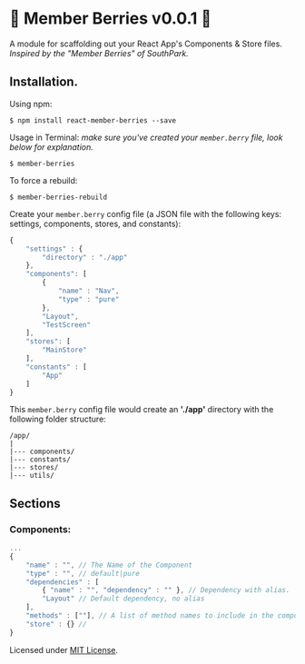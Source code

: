 # :grapes: Member Berries v0.0.1 :grapes:

A module for scaffolding out your React App's Components &amp; Store files. 
<br>*Inspired by the "Member Berries" of SouthPark.*

## Installation.

Using npm:
```shell
$ npm install react-member-berries --save
```

Usage in Terminal: 
*make sure you've created your `member.berry` file, look below for explanation.*
```shell
$ member-berries 
```
To force a rebuild:
```shell
$ member-berries-rebuild
```

Create your `member.berry` config file (a JSON file with the following keys: settings, components, stores, and constants):
```javascript
{
	"settings" : {
		"directory" : "./app"
	},
	"components": [
		{
			"name" : "Nav",
			"type" : "pure"
		},
		"Layout",
		"TestScreen"
	],
	"stores": [
		"MainStore"
	],
	"constants" : [
		"App"
	]
}
```
This `member.berry` config file would create an **'./app'** directory with the following folder structure:
```
/app/
|
|--- components/
|--- constants/
|--- stores/
|--- utils/
```

## Sections

### Components:
``` javascript
...
{
	"name" : "", // The Name of the Component
	"type" : "", // default|pure
	"dependencies" : [
		{ "name" : "", "dependency" : "" }, // Dependency with alias.
		"Layout" // Default dependency, no alias
	],
	"methods" : [""], // A list of method names to include in the component.
	"store" : {} // 
}
```

Licensed under [MIT License](LICENSE.txt).